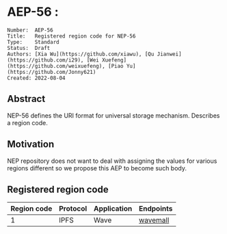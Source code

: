 # AEP-56 : 

```
Number:  AEP-56
Title:   Registered region code for NEP-56
Type:    Standard
Status:  Draft
Authors: [Xia Wu](https://github.com/xiawu), [Qu Jianwei](https://github.com/i29), [Wei Xuefeng](https://github.com/weixuefeng), [Piao Yu](https://github.com/Jonny621)
Created: 2022-08-04
```

## Abstract

NEP-56 defines the URI format for universal storage mechanism. Describes a region code.

## Motivation

NEP repository does not want to deal with assigning the values for various regions different so we propose this AEP to become such body.


## Registered region code

Region code | Protocol    | Application    | Endpoints
------------|-------------|----------------|--------------    
1           | IPFS        | Wave           | [wavemall](https://ipfs.wavemall.io/)   